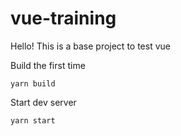 # vue-training
Hello! This is a base project to test vue

Build the first time
```
yarn build
```

Start dev server
```
yarn start
```
